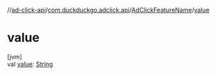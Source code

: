 //[ad-click-api](../../../index.md)/[com.duckduckgo.adclick.api](../index.md)/[AdClickFeatureName](index.md)/[value](value.md)

# value

[jvm]\
val [value](value.md): [String](https://kotlinlang.org/api/latest/jvm/stdlib/kotlin/-string/index.html)
